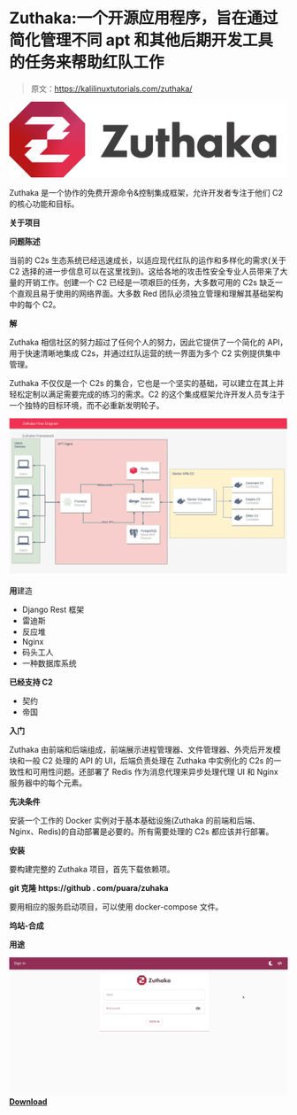 # Zuthaka:一个开源应用程序，旨在通过简化管理不同 apt 和其他后期开发工具的任务来帮助红队工作

> 原文：<https://kalilinuxtutorials.com/zuthaka/>

[![](img//d259b4456dd1109be5e0a912cbc2798d.png)](https://1.bp.blogspot.com/-c7qcVezw4S0/YTSXlgh8b_I/AAAAAAAAKsg/iLAuM-nnGFcIOT4kQ7HRABSFjKi0m5-4QCLcBGAsYHQ/s1396/variables-imagotipo-a-full-color-zuthaka-f-%2B%25281%2529.png)

Zuthaka 是一个协作的免费开源命令&控制集成框架，允许开发者专注于他们 C2 的核心功能和目标。

**关于项目**

**问题陈述**

当前的 C2s 生态系统已经迅速成长，以适应现代红队的运作和多样化的需求(关于 C2 选择的进一步信息可以在这里找到)。这给各地的攻击性安全专业人员带来了大量的开销工作。创建一个 C2 已经是一项艰巨的任务，大多数可用的 C2s 缺乏一个直观且易于使用的网络界面。大多数 Red 团队必须独立管理和理解其基础架构中的每个 C2。

**解**

Zuthaka 相信社区的努力超过了任何个人的努力，因此它提供了一个简化的 API，用于快速清晰地集成 C2s，并通过红队运营的统一界面为多个 C2 实例提供集中管理。

Zuthaka 不仅仅是一个 C2s 的集合，它也是一个坚实的基础，可以建立在其上并轻松定制以满足需要完成的练习的需求。C2 的这个集成框架允许开发人员专注于一个独特的目标环境，而不必重新发明轮子。

![](img//f62365e1beb4879fcaffd925ac03f5b3.png)

**用**建造

*   Django Rest 框架
*   雷迪斯
*   反应堆
*   Nginx
*   码头工人
*   一种数据库系统

**已经支持 C2**

*   契约
*   帝国

**入门**

Zuthaka 由前端和后端组成，前端展示进程管理器、文件管理器、外壳后开发模块和一般 C2 处理的 API 的 UI，后端负责处理在 Zuthaka 中实例化的 C2s 的一致性和可用性问题。还部署了 Redis 作为消息代理来异步处理代理 UI 和 Nginx 服务器中的每个元素。

**先决条件**

安装一个工作的 Docker 实例对于基本基础设施(Zuthaka 的前端和后端、Nginx、Redis)的自动部署是必要的。所有需要处理的 C2s 都应该并行部署。

**安装**

要构建完整的 Zuthaka 项目，首先下载依赖项。

**git 克隆 https://github . com/puara/zuhaka**

要用相应的服务启动项目，可以使用 docker-compose 文件。

**坞站-合成**

**用途**

![](img//6b75ef41b54c7f70c8e28c7575e984ed.png)[**Download**](https://github.com/pucarasec/zuthaka)
